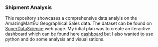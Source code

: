 ### Shipment Analysis
This repository showcases a comprehensive data analyis on the AmazingMartEU Geographical Sales data. The dataset can be found on [SuperDataScience](https://www.superdatascience.com/pages/powerbi) web page. My intial plan was to create an iteractive dashboard which can be found here [dashboard](https://sabuny.github.io/Shipment-Analysis/) but I also wanted to use python and do some analysis and visualisations. 
